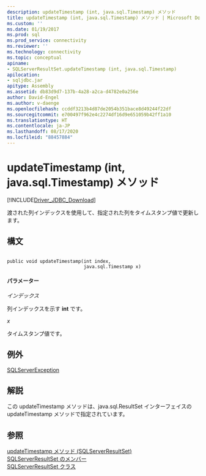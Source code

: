 ```yaml
---
description: updateTimestamp (int, java.sql.Timestamp) メソッド
title: updateTimestamp (int, java.sql.Timestamp) メソッド | Microsoft Docs
ms.custom: ''
ms.date: 01/19/2017
ms.prod: sql
ms.prod_service: connectivity
ms.reviewer: ''
ms.technology: connectivity
ms.topic: conceptual
apiname:
- SQLServerResultSet.updateTimestamp (int, java.sql.Timestamp)
apilocation:
- sqljdbc.jar
apitype: Assembly
ms.assetid: db83d9d7-137b-4a28-a2ca-d4782e0a256e
author: David-Engel
ms.author: v-daenge
ms.openlocfilehash: ccddf3213b4d87de2054b351bace8d49244f22df
ms.sourcegitcommit: e700497f962e4c2274df16d9e651059b42ff1a10
ms.translationtype: HT
ms.contentlocale: ja-JP
ms.lasthandoff: 08/17/2020
ms.locfileid: "88457884"
---
```

# <a name="updatetimestamp-method-int-javasqltimestamp"></a>updateTimestamp (int, java.sql.Timestamp) メソッド
[!INCLUDE[Driver_JDBC_Download](../../../includes/driver_jdbc_download.md)]

  渡された列インデックスを使用して、指定された列をタイムスタンプ値で更新します。  
  
## <a name="syntax"></a>構文  
  
```  
  
public void updateTimestamp(int index,  
                            java.sql.Timestamp x)  
```  
  
#### <a name="parameters"></a>パラメーター  
 *インデックス*  
  
 列インデックスを示す **int** です。  
  
 *x*  
  
 タイムスタンプ値です。  
  
## <a name="exceptions"></a>例外  
 [SQLServerException](../../../connect/jdbc/reference/sqlserverexception-class.md)  
  
## <a name="remarks"></a>解説  
 この updateTimestamp メソッドは、java.sql.ResultSet インターフェイスの updateTimestamp メソッドで指定されています。  
  
## <a name="see-also"></a>参照  
 [updateTimestamp メソッド (SQLServerResultSet)](../../../connect/jdbc/reference/updatetimestamp-method-sqlserverresultset.md)   
 [SQLServerResultSet のメンバー](../../../connect/jdbc/reference/sqlserverresultset-members.md)   
 [SQLServerResultSet クラス](../../../connect/jdbc/reference/sqlserverresultset-class.md)  
  
  
